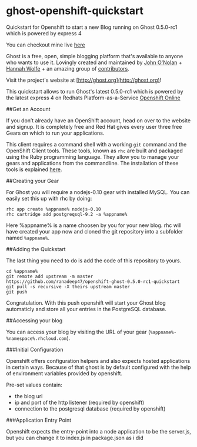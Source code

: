 ghost-openshift-quickstart
==========================

Quickstart for Openshift to start a new Blog running on Ghost 0.5.0-rc1 which is powered by express 4 

You can checkout mine live [here](http://blog-ranadeep.rhcloud.com)

Ghost is a free, open, simple blogging platform that's available to anyone who wants to use it. Lovingly created and maintained by [John O'Nolan](http://twitter.com/JohnONolan) + [Hannah Wolfe](http://twitter.com/ErisDS) + an amazing group of [contributors](https://github.com/TryGhost/Ghost/contributors).

Visit the project's website at [http://ghost.org](http://ghost.org)!

This quickstart allows to run Ghost's latest 0.5.0-rc1 which is powered by the latest express 4 on Redhats Platform-as-a-Service [Openshift Online](https://www.openshift.com/products/online "Openshift Online")

##Get an Account

If you don’t already have an OpenShift account, head on over to the website and signup. It is completely free and Red Hat gives every user three free Gears on which to run your applications.

This client requires a command shell with a working `git` command and the OpenShift Client tools. These tools, known as `rhc` are built and packaged using the Ruby programming language. They allow you to manage your gears and applications from the commandline. The installation of these tools is explained [here](https://www.openshift.com/developers/rhc-client-tools-install).

##Creating your Gear

For Ghost you will require a nodejs-0.10 gear with installed MySQL. You can easily set this up with rhc by doing:

    rhc app create %appname% nodejs-0.10
    rhc cartridge add postgreqsql-9.2 -a %appname%

Here %appname% is a name choosen by you for your new blog. rhc will have created your app now and cloned the git repository into a subfolder named `%appname%`.

##Adding the Quickstart

The last thing you need to do is add the code of this repository to yours.

    cd %appname%
    git remote add upstream -m master https://github.com/ranadeep47/openshift-ghost-0.5.0-rc1-quickstart 
    git pull -s recursive -X theirs upstream master
    git push

Congratulation. With this push openshift will start your Ghost blog automaticly and store all your entries in the PostgreSQL database.

##Accessing your blog

You can access your blog by visiting the URL of your gear (`%appname%-%namespace%.rhcloud.com`). 

###Initial Configuration

Openshift offers configuration helpers and also expects hosted applications in certain ways. Because of that ghost is by default configured with the help of environment variables provided by openshift.

Pre-set values contain:

- the blog url
- ip and port of the http listener (required by openshift)
- connection to the postgresql database (required by openshift)

###Application Entry Point

Openshift expects the entry-point into a node application to be the server.js, but you can change it to index.js in package.json as i did

